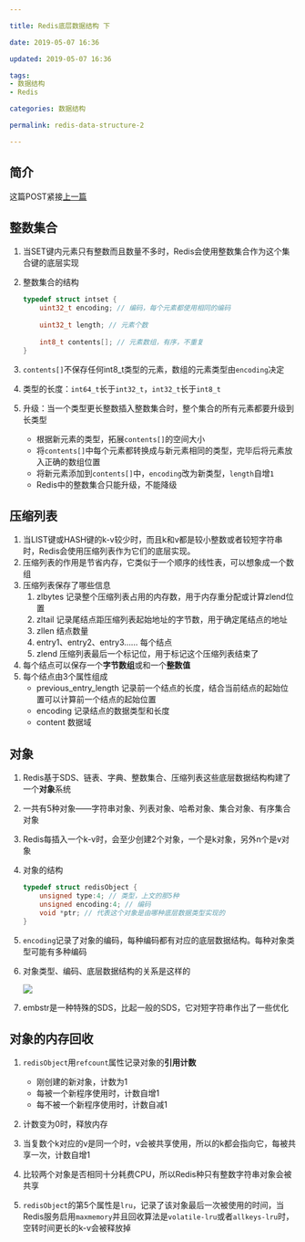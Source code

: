 ```yaml
---

title: Redis底层数据结构 下

date: 2019-05-07 16:36

updated: 2019-05-07 16:36

tags:
- 数据结构
- Redis

categories: 数据结构

permalink: redis-data-structure-2

---
```


## 简介

这篇POST紧接[上一篇](https://spldeolin.com/posts/redis-data-structure-1/)



## 整数集合

1. 当SET键内元素只有整数而且数量不多时，Redis会使用整数集合作为这个集合键的底层实现

2. 整数集合的结构

   ~~~c
   typedef struct intset {
       uint32_t encoding; // 编码，每个元素都使用相同的编码
       
       uint32_t length; // 元素个数
     
       int8_t contents[]; // 元素数组，有序，不重复
   }
   ~~~

3. `contents[]`不保存任何int8_t类型的元素，数组的元素类型由`encoding`决定

4. 类型的长度：`int64_t`长于`int32_t`，`int32_t`长于`int8_t`

5. 升级：当一个类型更长整数插入整数集合时，整个集合的所有元素都要升级到长类型

   - 根据新元素的类型，拓展`contents[]`的空间大小
   - 将`contents[]`中每个元素都转换成与新元素相同的类型，完毕后将元素放入正确的数组位置
   - 将新元素添加到`contents[]`中，`encoding`改为新类型，`length`自增`1`
   - Redis中的整数集合只能升级，不能降级



## 压缩列表

1. 当LIST键或HASH键的k-v较少时，而且k和v都是较小整数或者较短字符串时，Redis会使用压缩列表作为它们的底层实现。
2. 压缩列表的作用是节省内存，它类似于一个顺序的线性表，可以想象成一个数组
3. 压缩列表保存了哪些信息
   1. zlbytes 记录整个压缩列表占用的内存数，用于内存重分配或计算zlend位置
   2. zltail 记录尾结点距压缩列表起始地址的字节数，用于确定尾结点的地址
   3. zllen 结点数量
   4. entry1、entry2、entry3…… 每个结点
   5. zlend 压缩列表最后一个标记位，用于标记这个压缩列表结束了
4. 每个结点可以保存一个**字节数组**或和一个**整数值**
5. 每个结点由3个属性组成
   - previous_entry_length 记录前一个结点的长度，结合当前结点的起始位置可以计算前一个结点的起始位置
   - encoding 记录结点的数据类型和长度
   - content 数据域



## 对象

1. Redis基于SDS、链表、字典、整数集合、压缩列表这些底层数据结构构建了一个**对象**系统

2. 一共有5种对象——字符串对象、列表对象、哈希对象、集合对象、有序集合对象

3. Redis每插入一个k-v时，会至少创建2个对象，一个是k对象，另外n个是v对象

4. 对象的结构

   ~~~c
   typedef struct redisObject {
       unsigned type:4; // 类型，上文的那5种
       unsigned encoding:4; // 编码 
       void *ptr; // 代表这个对象是由哪种底层数据类型实现的
   }
   ~~~

5. `encoding`记录了对象的编码，每种编码都有对应的底层数据结构。每种对象类型可能有多种编码

6. 对象类型、编码、底层数据结构的关系是这样的

   ![](/images/redis-data-structure-2-01.png)

7. embstr是一种特殊的SDS，比起一般的SDS，它对短字符串作出了一些优化



## 对象的内存回收

1. `redisObject`用`refcount`属性记录对象的**引用计数**

   - 刚创建的新对象，计数为1
   - 每被一个新程序使用时，计数自增1
   - 每不被一个新程序使用时，计数自减1

2. 计数变为0时，释放内存
3. 当复数个k对应的v是同一个时，v会被共享使用，所以的k都会指向它，每被共享一次，计数自增1
4. 比较两个对象是否相同十分耗费CPU，所以Redis种只有整数字符串对象会被共享

5. `redisObject`的第5个属性是`lru`，记录了该对象最后一次被使用的时间，当Redis服务启用`maxmemory`并且回收算法是`volatile-lru`或者`allkeys-lru`时，空转时间更长的k-v会被释放掉

   